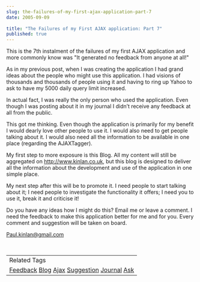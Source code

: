 ```yaml
---
slug: the-failures-of-my-first-ajax-application-part-7
date: 2005-09-09
 
title: "The Failures of my First AJAX application: Part 7"
published: true
---
```

This is the 7th instalment of the failures of my first AJAX application and more commonly know was "It generated no feedback from anyone at all!"<p />As in my previous post, when I was creating the application I had grand ideas about the people who might use this application. I had visions of thousands and thousands of people using it and having to ring up Yahoo to ask to have my 5000 daily query limit increased.<p />In actual fact, I was really the only person who used the application. Even though I was posting about it in my journal I didn’t receive any feedback at all from the public.<p />This got me thinking. Even though the application is primarily for my benefit I would dearly love other people to use it. I would also need to get people talking about it. I would also need all the information to be available in one place (regarding the AJAXTagger).<p />My first step to more exposure is this Blog. All my content will still be aggregated on <a href="http://www.kinlan.co.uk">http://www.kinlan.co.uk</a>, but this blog is designed to deliver all the information about the development and use of the application in one simple place.<p />My next step after this will be to promote it. I need people to start talking about it; I need people to investigate the functionality it offers; I need you to use it, break it and criticise it!<p />Do you have any ideas how I might do this? Email me or leave a comment. I need the feedback to make this application better for me and for you. Every comment and suggestion will be taken on board.<p /><a href="mailto:Paul.kinlan@gmail.com">Paul.kinlan@gmail.com</a><p /><br /><table class="TechnoratiHead TagHeader">
<tr><td>Related Tags</td></tr>
<tr class="Technorati"><td>
<a href="https://paul.kinlan.me/tags/Feedback" class="Tag" rel="tag">Feedback</a> <a href="https://paul.kinlan.me/tags/Blog" class="Tag" rel="tag">Blog</a> <a href="https://paul.kinlan.me/tags/Ajax" class="Tag" rel="tag">Ajax</a> <a href="https://paul.kinlan.me/tags/Suggestion" class="Tag" rel="tag">Suggestion</a> <a href="https://paul.kinlan.me/tags/Journal" class="Tag" rel="tag">Journal</a> <a href="https://paul.kinlan.me/tags/Ask" class="Tag" rel="tag">Ask</a>
</td></tr>
</table>


